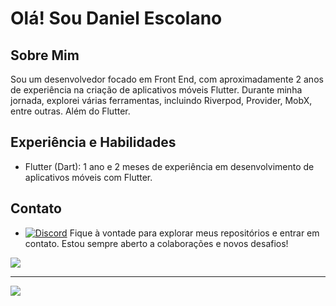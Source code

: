 # Olá! Sou Daniel Escolano

## Sobre Mim
Sou um desenvolvedor focado em Front End, com aproximadamente 2 anos de experiência na criação de aplicativos móveis Flutter. Durante minha jornada, explorei várias ferramentas, incluindo Riverpod, Provider, MobX, entre outras. Além do Flutter.

## Experiência e Habilidades
- Flutter (Dart): 1 ano e 2 meses de experiência em desenvolvimento de aplicativos móveis com Flutter.

## Contato

- [![Discord](https://img.shields.io/badge/Discord-%237289DA.svg?logo=discord&logoColor=white)](https://discord.com/channels/@Escolano#7294) 
Fique à vontade para explorar meus repositórios e entrar em contato. Estou sempre aberto a colaborações e novos desafios!

![](https://github-readme-stats.vercel.app/api/top-langs/?username=DanielEscolano&theme=highcontrast&hide_border=true&include_all_commits=true&count_private=true&layout=compact)

---
[![](https://visitcount.itsvg.in/api?id=DanielEscolano&label=&pretty=false)](https://visitcount.itsvg.in)
